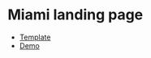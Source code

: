 # Miami landing page
- [Template](https://www.figma.com/file/nHz8bflIwJaWP3P99vKTH5/miami_home_new?node-id=0%3A2)
- [Demo](https://artemlav.github.io/layout_miami/)